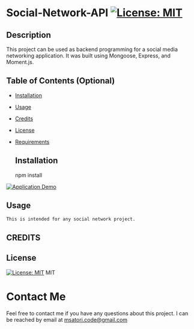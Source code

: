 
 # Social-Network-API [![License: MIT](https://img.shields.io/badge/License-MIT-yellow.svg)](https://opensource.org/licenses/MIT)

 ## Description 

 This project can be used as backend programming for a social media networking application. It was built using Mongoose, Express, and Moment.js.
 


  ## Table of Contents (Optional)

* [Installation](#installation)
* [Usage](#usage)
* [Credits](#credits)
* [License](#license)
* [Requirements](#requirements)


  ## Installation
    npm install
    
[![Application Demo](/assets/Demo.png)](https://drive.google.com/file/d/1cr-6uwaCtQHIIiL532Y91nZjZtVhTI7F/view?usp=sharing "App Demo")
  ## Usage 
    This is intended for any social network project.

  ## CREDITS
    

  ## License
[![License: MIT](https://img.shields.io/badge/License-MIT-yellow.svg)](https://opensource.org/licenses/MIT)
MIT



  # Contact Me
Feel free to contact me if you have any questions about this project. I can be reached by email at msatori.code@gmail.com